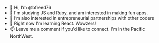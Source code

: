 - 👋 Hi, I’m @bfreed76
- 👀 I'm studying JS and Ruby, and am interested in making fun apps.
- 🌱 I’m also interested in entrepreneurial partnerships with other coders
- 💞️ Right now I'm learning React. Wowzers!
- 📫 Leave me a comment if you'd like to connect. I'm in the Pacific NorthWest.
